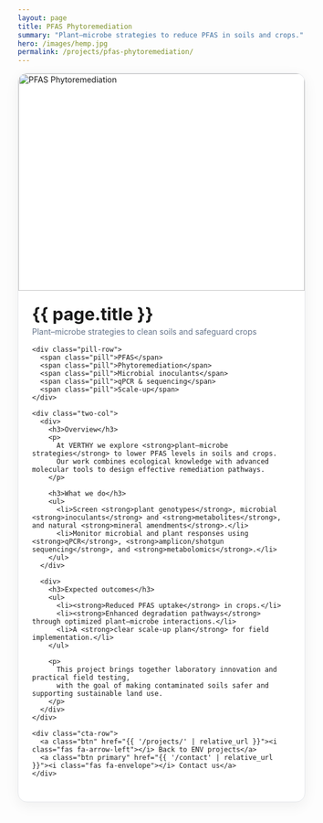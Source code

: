 ```yaml
---
layout: page
title: PFAS Phytoremediation
summary: "Plant–microbe strategies to reduce PFAS in soils and crops."
hero: /images/hemp.jpg
permalink: /projects/pfas-phytoremediation/
---
```


<div class="project-card">
  <div class="project-hero">
    <img src="{{ page.hero | default: '/images/hemp.jpg' | relative_url }}" alt="PFAS Phytoremediation">
  </div>

  <div class="project-body">
    <h1 class="project-title">{{ page.title }}</h1>
    <p class="project-subtitle">Plant–microbe strategies to clean soils and safeguard crops</p>

    <div class="pill-row">
      <span class="pill">PFAS</span>
      <span class="pill">Phytoremediation</span>
      <span class="pill">Microbial inoculants</span>
      <span class="pill">qPCR & sequencing</span>
      <span class="pill">Scale-up</span>
    </div>

    <div class="two-col">
      <div>
        <h3>Overview</h3>
        <p>
          At VERTHY we explore <strong>plant–microbe strategies</strong> to lower PFAS levels in soils and crops.  
          Our work combines ecological knowledge with advanced molecular tools to design effective remediation pathways.
        </p>

        <h3>What we do</h3>
        <ul>
          <li>Screen <strong>plant genotypes</strong>, microbial <strong>inoculants</strong> and <strong>metabolites</strong>, and natural <strong>mineral amendments</strong>.</li>
          <li>Monitor microbial and plant responses using <strong>qPCR</strong>, <strong>amplicon/shotgun sequencing</strong>, and <strong>metabolomics</strong>.</li>
        </ul>
      </div>

      <div>
        <h3>Expected outcomes</h3>
        <ul>
          <li><strong>Reduced PFAS uptake</strong> in crops.</li>
          <li><strong>Enhanced degradation pathways</strong> through optimized plant–microbe interactions.</li>
          <li>A <strong>clear scale-up plan</strong> for field implementation.</li>
        </ul>

        <p>
          This project brings together laboratory innovation and practical field testing, 
          with the goal of making contaminated soils safer and supporting sustainable land use.
        </p>
      </div>
    </div>

    <div class="cta-row">
      <a class="btn" href="{{ '/projects/' | relative_url }}"><i class="fas fa-arrow-left"></i> Back to ENV projects</a>
      <a class="btn primary" href="{{ '/contact' | relative_url }}"><i class="fas fa-envelope"></i> Contact us</a>
    </div>
  </div>
</div>

<style>
.project-card{
  max-width: 980px; margin: 0 auto 2.5rem; background:#fff;
  border:1px solid #e5e7eb; border-radius:16px; overflow:hidden;
  box-shadow: 0 6px 24px rgba(0,0,0,.06);
}
.project-hero img{ width:100%; height: 320px; object-fit: cover; display:block; }
.project-body{ padding: 1.25rem 1.5rem 1.75rem; }
.project-title{ margin: .2rem 0 0; font-size: 1.9rem; }
.project-subtitle{ color:#64748b; margin: .25rem 0 1rem; }

.pill-row{ display:flex; flex-wrap:wrap; gap:.5rem; margin-bottom:1.25rem; }
.pill{
  background:#e6f4f4; color:#217f82; padding:.25rem .6rem; border-radius:999px;
  font-size:.85rem; border:1px solid #cde7e7;
}

.two-col{ display:grid; grid-template-columns: 1fr; gap:1.25rem; }
.two-col h3{ margin:.5rem 0 .35rem; }
.two-col p{ margin:.25rem 0 .5rem; }
.two-col ul{ margin:.25rem 0 .5rem 1rem; }
@media (min-width: 860px){
  .two-col{ grid-template-columns: 1fr 1fr; gap:1.5rem 2rem; }
  .project-hero img{ height: 380px; }
}

.cta-row{ display:flex; gap:.75rem; flex-wrap:wrap; margin-top:1.25rem; }
.btn{
  display:inline-flex; align-items
